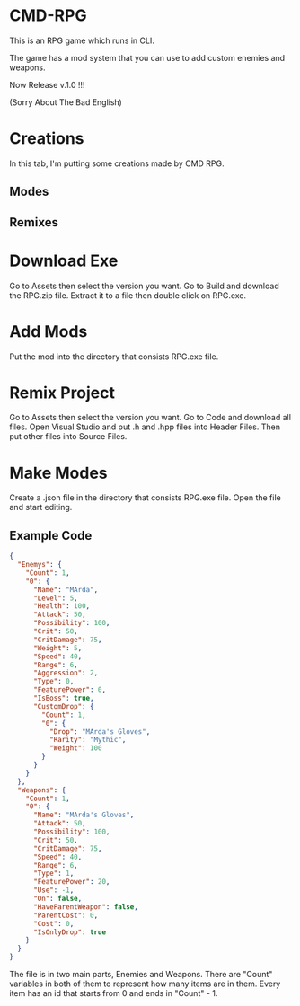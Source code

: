 # CMD-RPG
This is an RPG game which runs in CLI.

The game has a mod system that you can use to add custom enemies and weapons.

Now Release v.1.0 !!!

(Sorry About The Bad English)

# Creations

In this tab, I'm putting some creations made by CMD RPG.

## Modes

## Remixes

# Download Exe

Go to Assets then select the version you want. Go to Build and download the RPG.zip file.
Extract it to a file then double click on RPG.exe.

# Add Mods

Put the mod into the directory that consists RPG.exe file.

# Remix Project

Go to Assets then select the version you want. Go to Code and download all files.
Open Visual Studio and put .h and .hpp files into Header Files.
Then put other files into Source Files.

# Make Modes

Create a .json file in the directory that consists RPG.exe file.
Open the file and start editing.

## Example Code

```json
{
  "Enemys": {
    "Count": 1,
    "0": {
      "Name": "MArda",
      "Level": 5,
      "Health": 100,
      "Attack": 50,
      "Possibility": 100,
      "Crit": 50,
      "CritDamage": 75,
      "Weight": 5,
      "Speed": 40,
      "Range": 6,
      "Aggression": 2,
      "Type": 0,
      "FeaturePower": 0,
      "IsBoss": true,
      "CustomDrop": {
        "Count": 1,
        "0": {
          "Drop": "MArda's Gloves",
          "Rarity": "Mythic",
          "Weight": 100
        }
      }
    }
  },
  "Weapons": {
    "Count": 1,
    "0": {
      "Name": "MArda's Gloves",
      "Attack": 50,
      "Possibility": 100,
      "Crit": 50,
      "CritDamage": 75,
      "Speed": 40,
      "Range": 6,
      "Type": 1,
      "FeaturePower": 20,
      "Use": -1,
      "On": false,
      "HaveParentWeapon": false,
      "ParentCost": 0,
      "Cost": 0,
      "IsOnlyDrop": true
    }
  }
}
```

The file is in two main parts, Enemies and Weapons.
There are "Count" variables in both of them to represent how many items are in them.
Every item has an id that starts from 0 and ends in "Count" - 1.
